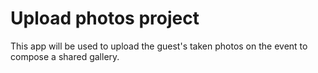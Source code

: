 # Upload photos project

This app will be used to upload the guest's taken photos on the event to compose a shared gallery. 